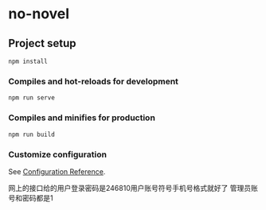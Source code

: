 # no-novel

## Project setup
```
npm install
```

### Compiles and hot-reloads for development
```
npm run serve
```

### Compiles and minifies for production
```
npm run build
```

### Customize configuration
See [Configuration Reference](https://cli.vuejs.org/config/).

网上的接口给的用户登录密码是246810用户账号符号手机号格式就好了
管理员账号和密码都是1
